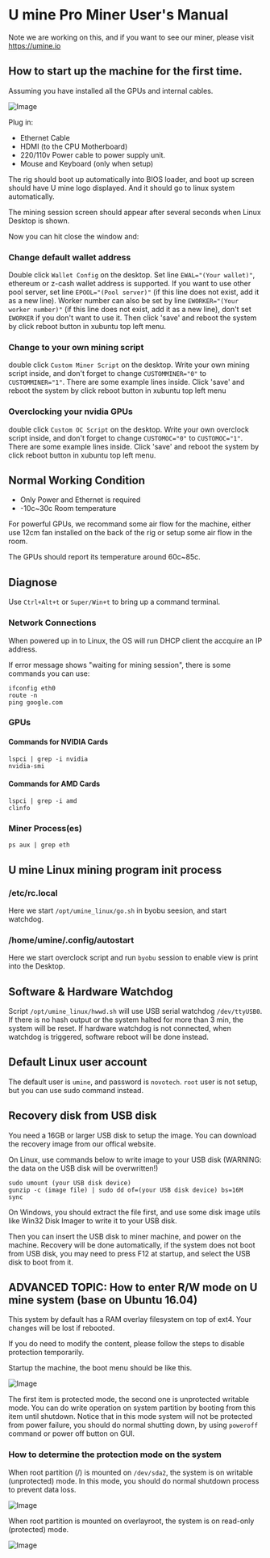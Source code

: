 # U mine Pro Miner User's Manual

Note we are working on this, and if you want to see our miner, please visit https://umine.io

## How to start up the machine for the first time.
Assuming you have installed all the GPUs and internal cables.

![Image](images/umine_evga10cards.jpeg)

Plug in:

* Ethernet Cable
* HDMI (to the CPU Motherboard)
* 220/110v Power cable to power supply unit.
* Mouse and Keyboard (only when setup)

The rig should boot up automatically into BIOS loader, and boot up screen should have U mine logo displayed. And it should 
go to linux system automatically.

The mining session screen should appear after several seconds when Linux Desktop is shown. 

Now you can hit close the window and:

### Change default wallet address
Double click `Wallet Config` on the desktop. Set line `EWAL="(Your wallet)"`, ethereum or z-cash wallet address is supported. If you want to use other pool server, set line `EPOOL="(Pool server)"` (if this line does not exist, add it as a new line). Worker number can also be set by line `EWORKER="(Your worker number)"` (if this line does not exist, add it as a new line), don't set `EWORKER` if you don't want to use it. Then click 'save' and reboot the system by click reboot button in xubuntu top left menu.

### Change to your own mining script
double click `Custom Miner Script` on the desktop. Write your own mining script inside, and don't forget to change `CUSTOMMINER="0"` to `CUSTOMMINER="1"`. There are some example lines inside. Click 'save' and reboot the system by click reboot button in xubuntu top left menu

### Overclocking your nvidia GPUs
double click `Custom OC Script` on the desktop. Write your own overclock script inside, and don't forget to change `CUSTOMOC="0"` to `CUSTOMOC="1"`. There are some example lines inside. Click 'save' and reboot the system by click reboot button in xubuntu top left menu.

## Normal Working Condition
* Only Power and Ethernet is required
* -10c~30c Room temperature

For powerful GPUs, we recommand some air flow for the machine, either use 12cm fan installed on the back of the rig or setup some air flow in the room.

The GPUs should report its temperature around 60c~85c.

## Diagnose
Use `Ctrl+Alt+t` or `Super/Win+t` to bring up a command terminal.

### Network Connections
When powered up in to Linux, the OS will run DHCP client the accquire an IP address.

If error message shows "waiting for mining session", there is some commands you can use:
```
ifconfig eth0
route -n
ping google.com
```

### GPUs

#### Commands for NVIDIA Cards
```
lspci | grep -i nvidia
nvidia-smi
```
#### Commands for AMD Cards
```
lspci | grep -i amd
clinfo
```

### Miner Process(es)
```
ps aux | grep eth
```

## U mine Linux mining program init process

### /etc/rc.local
Here we start `/opt/umine_linux/go.sh` in byobu seesion, and start watchdog.

### /home/umine/.config/autostart
Here we start overclock script and run `byobu` session to enable view is print into the Desktop.

## Software & Hardware Watchdog
Script `/opt/umine_linux/hwwd.sh` will use USB serial watchdog `/dev/ttyUSB0`. If there is no hash output or the system halted for more than 3 min, the system will be reset. If hardware watchdog is not connected, when watchdog is triggered, software reboot will be done instead.

## Default Linux user account
The default user is `umine`, and password is `novotech`. `root` user is not setup, but you can use sudo command instead.

## Recovery disk from USB disk
You need a 16GB or larger USB disk to setup the image. You can download the recovery image from our offical website.

On Linux, use commands below to write image to your USB disk (WARNING: the data on the USB disk will be overwritten!)
```
sudo umount (your USB disk device)
gunzip -c (image file) | sudo dd of=(your USB disk device) bs=16M
sync
```

On Windows, you should extract the file first, and use some disk image utils like Win32 Disk Imager to write it to your USB disk.

Then you can insert the USB disk to miner machine, and power on the machine. Recovery will be done automatically, if the system does not boot from USB disk, you may need to press F12 at startup, and select the USB disk to boot from it.

## ADVANCED TOPIC: How to enter R/W mode on U mine system (base on Ubuntu 16.04)

This system by default has a RAM overlay filesystem on top of ext4. Your changes will be lost if rebooted. 

If you do need to modify the content, please follow the steps to disable protection temporarily.

Startup the machine, the boot menu should be like this.

![Image](images/syspro1.jpg)

The first item is protected mode, the second one is unprotected writable mode. You can do write operation on system partition by booting from this item until shutdown. Notice that in this mode system will not be protected from power failure, you should do normal shutting down, by using `poweroff` command or power off button on GUI.

### How to determine the protection mode on the system

When root partition (/) is mounted on `/dev/sda2`, the system is on writable (unprotected) mode. In this mode, you should do normal shutdown process to prevent data loss.

![Image](images/syspro2.jpg)

When root partition is mounted on overlayroot, the system is on read-only (protected) mode.

![Image](images/syspro3.jpg)

